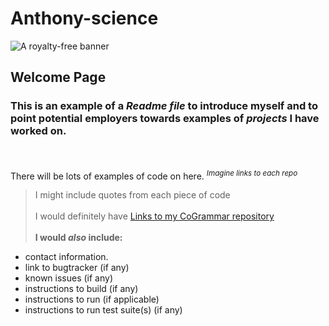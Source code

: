 # Anthony-science

![A royalty-free banner](https://static.vecteezy.com/system/resources/previews/001/759/768/non_2x/data-scientist-word-banner-vector.jpg)



## Welcome Page
### This is an example of a *Readme file* to introduce myself and to point potential employers towards **examples of *projects* I have worked on.**
<br/><br/>
There will be lots of examples of code on here. <sup> *Imagine links to each repo*</sup>

> I might include quotes from each piece of code
<br/><br/>
I would definitely have [Links to my CoGrammar repository](https://github.com/Anthony-science/first_repo)
<br/><br/>
**I would *also* include:**
   
   - contact information.
   - link to bugtracker (if any)
   - known issues (if any)
   - instructions to build (if any)
   - instructions to run (if applicable)
   - instructions to run test suite(s) (if any)
